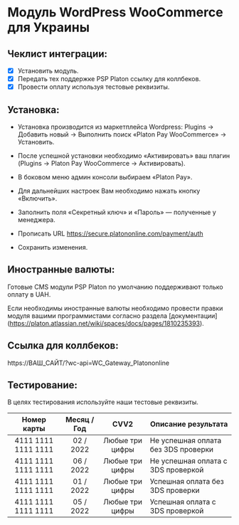 # Модуль WordPress WooCommerce для Украины

## Чеклист интеграции:
- [x] Установить модуль.
- [x] Передать тех поддержке PSP Platon  ссылку для коллбеков.
- [x] Провести оплату используя тестовые реквизиты.

## Установка:

* Установка производится из маркетплейса Wordpress: Plugins -> Добавить новый -> Выполнить поиск «Platon Pay WooCommerce» -> Установить.

* После успешной установки необходимо «Активировать» ваш плагин (Plugins -> Platon Pay WooCommerce -> Активировать).

* В боковом меню админ консоли выбираем «Platon Pay».

* Для дальнейших настроек Вам необходимо нажать кнопку «Включить».

* Заполнить поля «Секретный ключ» и «Пароль» — полученные у менеджера.

* Прописать URL https://secure.platononline.com/payment/auth

* Сохранить изменения.

## Иностранные валюты:
Готовые CMS модули PSP Platon по умолчанию поддерживают только оплату в UAH.

Если необходимы иностранные валюты необходимо провести правки модуля вашими программистами согласно раздела [документации] (https://platon.atlassian.net/wiki/spaces/docs/pages/1810235393).

## Ссылка для коллбеков:
https://ВАШ_САЙТ/?wc-api=WC_Gateway_Platononline

## Тестирование:
В целях тестирования используйте наши тестовые реквизиты.

| Номер карты  | Месяц / Год | CVV2 | Описание результата |
| :---:  | :---:  | :---:  | --- |
| 4111  1111  1111  1111 | 02 / 2022 | Любые три цифры | Не успешная оплата без 3DS проверки |
| 4111  1111  1111  1111 | 06 / 2022 | Любые три цифры | Не успешная оплата с 3DS проверкой |
| 4111  1111  1111  1111 | 01 / 2022 | Любые три цифры | Успешная оплата без 3DS проверки |
| 4111  1111  1111  1111 | 05 / 2022 | Любые три цифры | Успешная оплата с 3DS проверкой |
